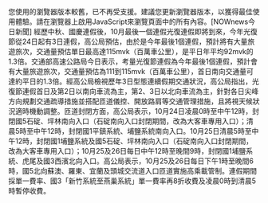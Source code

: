 您使用的瀏覽器版本較舊，已不再受支援。建議您更新瀏覽器版本，以獲得最佳使用體驗。請在瀏覽器上啟用JavaScript來瀏覽頁面中的所有內容。[NOWnews今日新聞] 經歷中秋、國慶連假後，10月最後一個連假光復連假即將到來，今年光復節從24日起有3日連假，高公局預估，由於是今年最後1個連假，預計將有大量旅遊旅次，交通量預估單日最高達115mvk（百萬車公里），是平日年平均92mvk的1.3倍。交通部高速公路局今日表示，考量光復節連假為今年最後1個連假，預計會有大量旅遊旅次，交通量預估為111到115mvk（百萬車公里），首日南向交通量可達約平日的1.3倍。經高公局檢視歷年3日型態連續假期交通狀況，高公局指出，光復節連假首日及第2日以南向車流為主，第2、3日以北向車流為主，針對各日尖峰方向規劃交通疏導措施並搭配匝道儀控、開放路肩等交通管理措施，且將視天候狀況適時機動調整。匝道封閉方面，高公局表示，10月24日凌晨0時至中午12時，封閉國5石碇、坪林南向入口（石碇南向入口封閉期間，改為大客車專用入口）；清晨5時至中午12時，封閉國1平鎮系統、埔鹽系統南向入口。10月25日清晨5時至中午12時，封閉國1埔鹽系統及國5石碇、坪林南向入口（石碇南向入口封閉期間，改為大客車專用入口）；10月25及26日每日中午12時至晚間9時，封閉國1埔鹽系統、虎尾及國3西濱北向入口。高公局表示，10月25及26日每日下午1時至晚間6時，國5北向蘇澳、羅東、宜蘭及頭城交流道入口匝道實施高乘載管制。連假期間採單一費率、國3「新竹系統至燕巢系統」單一費率再8折收費及凌晨0時到清晨5時暫停收費。
